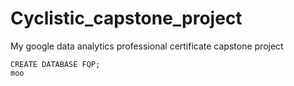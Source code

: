 # Cyclistic_capstone_project
My google data analytics professional certificate capstone project
```
CREATE DATABASE FQP;
moo
```
